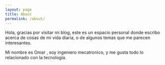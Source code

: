 ```yaml
---
layout: page
title: About
permalink: /about/
---
```


Hola, gracias por visitar mi blog, este es un espacio personal donde escribo acerca de cosas de mi vida diaria, o de algunos temas que me parecen interesantes.

Mi nombre es Omar , soy ingeniero mecatronico, y me gusta todo lo relacionado con la tecnologia.